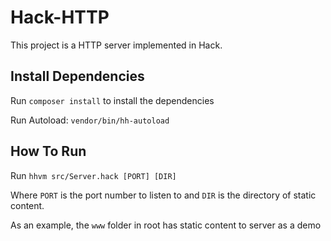 # Hack-HTTP 

This project is a HTTP server implemented in Hack. 

## Install Dependencies

Run `composer install` to install the dependencies

Run Autoload: `vendor/bin/hh-autoload`

## How To Run

Run `hhvm src/Server.hack [PORT] [DIR]`

Where `PORT` is the port number to listen to and `DIR` is the directory of static content.

As an example, the `www` folder in root has static content to server as a demo
